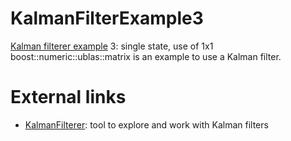 # KalmanFilterExample3

[Kalman filterer example](https://github.com/richelbilderbeek/KalmanFilterExamples) 3: single state, use of 1x1 boost::numeric::ublas::matrix is an example to use a Kalman filter.

# External links

 * [KalmanFilterer](https://github.com/richelbilderbeek/KalmanFilterer): tool to explore and work with Kalman filters

